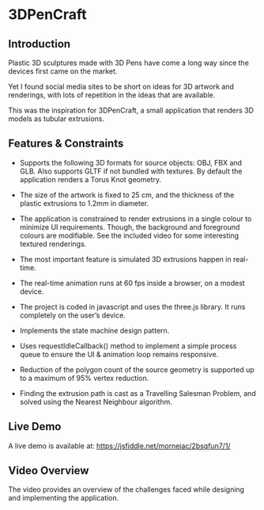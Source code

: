 # 3DPenCraft

##  Introduction

Plastic 3D sculptures made with 3D Pens have come a long way since the devices first came on the market. 

Yet I found social media sites to be short on ideas for 3D artwork and renderings, with lots of repetition in the ideas that are available.

This was the inspiration for 3DPenCraft, a small application that renders 3D models as tubular extrusions. 

## Features & Constraints

- Supports the following 3D formats for source objects: OBJ, FBX and GLB. Also supports GLTF if not bundled with textures. By default the application renders a Torus Knot geometry. 

- The size of the artwork is fixed to 25 cm, and the thickness of the plastic extrusions to 1.2mm in diameter.

- The application is constrained to render extrusions in a single colour to minimize UI requirements. Though, the background and foreground colours are modifiable. See the included video for some interesting textured renderings.

- The most important feature is simulated 3D extrusions happen in real-time. 

- The real-time animation runs at 60 fps inside a browser, on a modest device. 

- The project is coded in javascript and uses the three.js library. It runs completely on the user’s device.

- Implements the state machine design pattern.

- Uses requestIdleCallback() method to implement a simple process queue to ensure the UI & animation loop remains responsive.

- Reduction of the polygon count of the source geometry is supported up to a maximum of 95% vertex reduction.

- Finding the extrusion path is cast as a Travelling Salesman Problem, and solved using the Nearest Neighbour algorithm.

##  Live Demo

A live demo is available at: 
https://jsfiddle.net/mornejac/2bsqfun7/1/

## Video Overview

The video provides an overview of the challenges faced while designing and implementing the application. 
